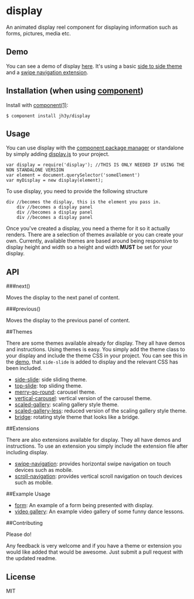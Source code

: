 # display

  An animated display reel component for displaying information such as forms, pictures, media etc.
  
## Demo

You can see a demo of display [here](http://jsfiddle.net/Wvt4z/1/). It's using a basic [side to side theme](https://github.com/jh3y/display-side-slide.theme) and a [swipe navigation extension](https://github.com/jh3y/display-add-swipe-navigation.extension).

## Installation (when using [component](http://component.io))

  Install with [component(1)](http://component.io):

    $ component install jh3y/display

## Usage

You can use display with the [component package manager](http://component.io) or standalone by simply adding [display.js](https://github.com/jh3y/display/blob/master/display.js) to your project.

	var display = require('display'); //THIS IS ONLY NEEDED IF USING THE NON STANDALONE VERSION
	var element = document.querySelector('someElement')
	var myDisplay = new display(element);

To use display, you need to provide the following structure
	
	div //becomes the display, this is the element you pass in.
		div //becomes a display panel
		div //becomes a display panel
		div //becomes a display panel

Once you've created a display, you need a theme for it so it actually renders. There are a selection of themes available or you can create your own. Currently, available themes are based around being responsive to display height and width so a height and width __MUST__ be set for your display.

## API

###next()

Moves the display to the next panel of content.

###previous()

Moves the display to the previous panel of content.

##Themes

There are some themes available already for display. They all have demos and instructions. Using themes is easy. You simply add the theme class to your display and include the theme CSS in your project. You can see this in the [demo](http://jsfiddle.net/Wvt4z/1/), that `side-slide` is added to display and the relevant CSS has been included.

* [side-slide](https://github.com/jh3y/display-side-slide.theme): side sliding theme.
* [top-slide](https://github.com/jh3y/display-top-slide.theme): top sliding theme.
* [merry-go-round](https://github.com/jh3y/display-merry-go-round.theme): carousel theme.
* [vertical-carousel](https://github.com/jh3y/vertical-merry-go-round.theme): vertical version of the carousel theme.
* [scaled-gallery](https://github.com/jh3y/display-scaled-gallery.theme): scaling gallery style theme.
* [scaled-gallery-less](https://github.com/jh3y/display-scaled-gallery-less.theme): reduced version of the scaling gallery style theme.
* [bridge](https://github.com/jh3y/display-bridge.theme): rotating style theme that looks like a bridge.

##Extensions

There are also extensions available for display. They all have demos and instructions. To use an extension you simply include the extension file after including display.

* [swipe-navigation](https://github.com/jh3y/display-add-swipe-navigation.extension): provides horizontal swipe navigation on touch devices such as mobile.
* [scroll-navigation](https://github.com/jh3y/display-add-scroll-navigation.extension): provides vertical scroll navigation on touch devices such as mobile.

##Example Usage

* [form](http://jsfiddle.net/bMEZR/): An example of a form being presented with display.
* [video gallery](http://jsfiddle.net/vCdc3/5/): An example video gallery of some funny dance lessons.

##Contributing

Please do!

Any feedback is very welcome and if you have a theme or extension you would like added that would be awesome. Just submit a pull request with the updated readme.

## License

  MIT
